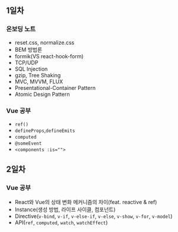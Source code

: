## 1일차

### 온보딩 노트

- reset.css, normalize.css
- BEM 방법론
- formik(VS react-hook-form)
- TCP/UDP
- SQL Injection
- gzip, Tree Shaking
- MVC, MVVM, FLUX
- Presentational-Container Pattern
- Atomic Design Pattern

### Vue 공부

- `ref()`
- `defineProps`,`defineEmits`
- `computed`
- `@someEvent`
- `<components :is="">`

## 2일차

### Vue 공부

- React와 Vue의 상태 변화 메커니즘의 차이(feat. reactive & ref)
- Instance(생성 방법, 라이프 사이클, 컴포넌트)
- Directive(`v-bind`, `v-if`, `v-else-if`, `v-else`, `v-show`, `v-for`, `v-model`)
- API(`ref`, `computed`, `watch`, `watchEffect`)
